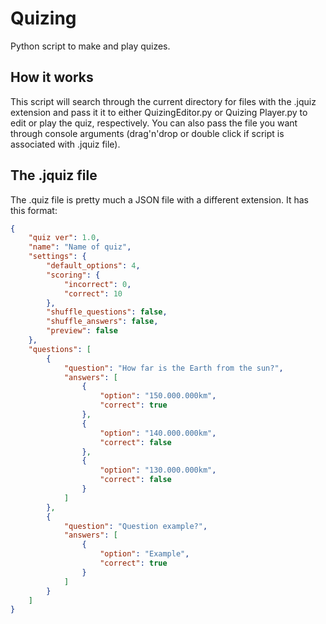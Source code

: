 # Quizing
Python script to make and play quizes.

## How it works
This script will search through the current directory for files with the .jquiz extension and pass it it to either QuizingEditor.py or Quizing Player.py to edit or play the quiz, respectively. You can also pass the file you want through console arguments (drag'n'drop or double click if script is associated with .jquiz file).

## The .jquiz file
The .quiz file is pretty much a JSON file with a different extension. 
It has this format:
```json
{
	"quiz ver": 1.0,
	"name": "Name of quiz",
	"settings": {
		"default_options": 4,
		"scoring": {
			"incorrect": 0,
			"correct": 10
		},
		"shuffle_questions": false,
		"shuffle_answers": false,
		"preview": false
	},
	"questions": [
		{
			"question": "How far is the Earth from the sun?",
			"answers": [
				{
					"option": "150.000.000km",
					"correct": true
				},
				{
					"option": "140.000.000km",
					"correct": false
				},
				{
					"option": "130.000.000km",
					"correct": false
				}
			]
		},
		{
			"question": "Question example?",
			"answers": [
				{
					"option": "Example",
					"correct": true
				}
			]
		}
	]
}
```